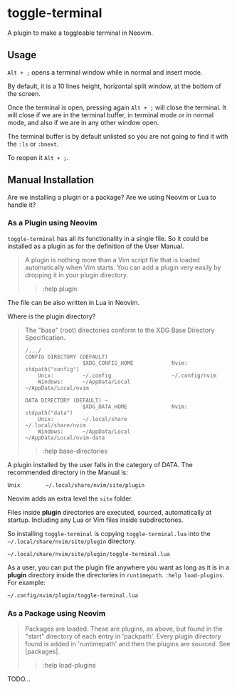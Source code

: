 # toggle-terminal

A plugin to make a toggleable terminal in Neovim.

## Usage

`Alt + ;` opens a terminal window while in normal and insert mode.

By default, it is a 10 lines height, horizontal split window, at the bottom of the screen.

Once the terminal is open, pressing again `Alt + ;` will close the terminal. It will close if we are in the terminal buffer, in terminal mode or in normal mode, and also if we are in any other window open.

The terminal buffer is by default unlisted so you are not going to find it with the `:ls` or `:bnext`.

To reopen it `Alt + ;`.

## Manual Installation

Are we installing a plugin or a package? Are we using Neovim or Lua to handle it?

### As a Plugin using Neovim

`toggle-terminal` has all its functionality in a single file. So it could be installed as a plugin as for the definition of the User Manual.

>	A plugin is nothing more than a Vim script file that is loaded automatically when Vim starts.  You can add a plugin very easily by dropping it in your plugin directory.
>	>	:help plugin

The file can be also written in Lua in Neovim.

Where is the plugin directory?

>	The "base" (root) directories conform to the XDG Base Directory Specification.
>	```
>	/.../
>	CONFIG DIRECTORY (DEFAULT)
>	                  $XDG_CONFIG_HOME            Nvim: stdpath("config")
>	    Unix:         ~/.config                   ~/.config/nvim
>	    Windows:      ~/AppData/Local             ~/AppData/Local/nvim
>
>	DATA DIRECTORY (DEFAULT) ~
>	                  $XDG_DATA_HOME              Nvim: stdpath("data")
>	    Unix:         ~/.local/share              ~/.local/share/nvim
>	    Windows:      ~/AppData/Local             ~/AppData/Local/nvim-data
>	```
>	>	:help base-directories

A plugin installed by the user falls in the category of DATA. The recommended directory in the Manual is:

	Unix		~/.local/share/nvim/site/plugin

Neovim adds an extra level the `site` folder.

Files inside **plugin** directories are executed, sourced, automatically at startup. Including any Lua or Vim files inside subdirectories.

So installing `toggle-terminal` is copying `toggle-terminal.lua` into the `~/.local/share/nvim/site/plugin` directory.

	~/.local/share/nvim/site/plugin/toggle-terminal.lua

As a user, you can put the plugin file anywhere you want as long as it is in a **plugin** directory inside the directories in `runtimepath`. `:help load-plugins`. For example:

	~/.config/nvim/plugin/toggle-terminal.lua

### As a Package using Neovim

>	Packages are loaded.  These are plugins, as above, but found in the "start" directory of each entry in 'packpath'.  Every plugin directory found is added in 'runtimepath' and then the plugins are sourced.  See |packages|.
>	>	:help load-plugins

TODO...
